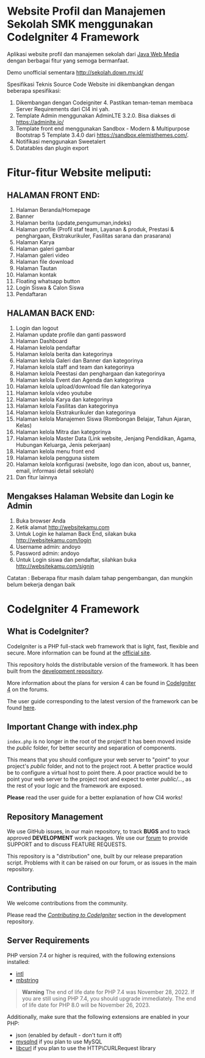 # Website Profil dan Manajemen Sekolah SMK menggunakan CodeIgniter 4 Framework
Aplikasi website profil dan manajemen sekolah dari [Java Web Media](https://javawebmedia.com/) dengan berbagai fitur yang semoga bermanfaat. 

Demo unofficial sementara http://sekolah.down.my.id/

Spesifikasi Teknis Source Code
Website ini dikembangkan dengan beberapa spesifikasi:
1. Dikembangan dengan Codeigniter 4. Pastikan teman-teman membaca Server Requirements dari CI4 ini yah.
2. Template Admin menggunakan AdminLTE 3.2.0. Bisa diakses di https://adminlte.io/
3. Template front end menggunakan Sandbox - Modern & Multipurpose Bootstrap 5 Template 3.4.0 dari https://sandbox.elemisthemes.com/.
4. Notifikasi menggunakan Sweetalert
5. Datatables dan plugin export

# Fitur-fitur Website meliputi:

## HALAMAN FRONT END:

1. Halaman Beranda/Homepage
2. Banner
3. Halaman berita (update,pengumuman,indeks)
4.  Halaman profile (Profil staf team, Layanan & produk, Prestasi & penghargaan, Ekstrakurikuler, Fasilitas sarana dan prasarana)
5. Halaman Karya
6. Halaman galeri gambar
7. Halaman galeri video
8. Halaman file download
9. Halaman Tautan
10. Halaman kontak
11. Floating whatsapp button
12. Login Siswa & Calon Siswa
13. Pendaftaran

## HALAMAN BACK END:
1. Login dan logout
2. Halaman update profile dan ganti password
3. Halaman Dashboard
4. Halaman kelola pendaftar
5. Halaman kelola berita dan kategorinya
6. Halaman kelola Galeri dan Banner dan kategorinya
7. Halaman kelola staff and team dan kategorinya
8. Halaman kelola Peestasi dan penghargaan dan kategorinya
9. Halaman kelola Event dan Agenda dan kategorinya
10. Halaman kelola upload/download file dan kategorinya
11. Halaman kelola video youtube
12. Halaman kelola Karya dan kategorinya
13. Halaman kelola Fasilitas dan kategorinya
14. Halaman kelola Ekstrakurikuler dan kategorinya
15. Halaman kelola Manajemen Siswa (Rombongan Belajar, Tahun Ajaran, Kelas)
16. Halaman kelola Mitra dan kategorinya
17. Halaman kelola Master Data (Link website, Jenjang Pendidikan, Agama, Hubungan Keluarga, Jenis pekerjaan)
18. Halaman kelola menu front end
19. Halaman kelola pengguna sistem
20. Halaman kelola konfigurasi (website, logo dan icon, about us, banner, email, informasi detail sekolah)
21. Dan fitur lainnya

## Mengakses Halaman Website dan Login ke Admin
1. Buka browser Anda
2. Ketik alamat http://websitekamu.com
3. Untuk Login ke halaman Back End, silakan buka http://websitekamu.com/login
4. Username admin: andoyo
6. Password admin: andoyo
5. Untuk Login siswa dan pendaftar, silahkan buka http://websitekamu.com/signin

Catatan : Beberapa fitur masih dalam tahap pengembangan, dan mungkin belum bekerja dengan baik

# CodeIgniter 4 Framework

## What is CodeIgniter?

CodeIgniter is a PHP full-stack web framework that is light, fast, flexible and secure.
More information can be found at the [official site](https://codeigniter.com).

This repository holds the distributable version of the framework.
It has been built from the
[development repository](https://github.com/codeigniter4/CodeIgniter4).

More information about the plans for version 4 can be found in [CodeIgniter 4](https://forum.codeigniter.com/forumdisplay.php?fid=28) on the forums.

The user guide corresponding to the latest version of the framework can be found
[here](https://codeigniter4.github.io/userguide/).

## Important Change with index.php

`index.php` is no longer in the root of the project! It has been moved inside the *public* folder,
for better security and separation of components.

This means that you should configure your web server to "point" to your project's *public* folder, and
not to the project root. A better practice would be to configure a virtual host to point there. A poor practice would be to point your web server to the project root and expect to enter *public/...*, as the rest of your logic and the
framework are exposed.

**Please** read the user guide for a better explanation of how CI4 works!

## Repository Management

We use GitHub issues, in our main repository, to track **BUGS** and to track approved **DEVELOPMENT** work packages.
We use our [forum](http://forum.codeigniter.com) to provide SUPPORT and to discuss
FEATURE REQUESTS.

This repository is a "distribution" one, built by our release preparation script.
Problems with it can be raised on our forum, or as issues in the main repository.

## Contributing

We welcome contributions from the community.

Please read the [*Contributing to CodeIgniter*](https://github.com/codeigniter4/CodeIgniter4/blob/develop/CONTRIBUTING.md) section in the development repository.

## Server Requirements

PHP version 7.4 or higher is required, with the following extensions installed:

- [intl](http://php.net/manual/en/intl.requirements.php)
- [mbstring](http://php.net/manual/en/mbstring.installation.php)

> **Warning**
> The end of life date for PHP 7.4 was November 28, 2022. If you are
> still using PHP 7.4, you should upgrade immediately. The end of life date
> for PHP 8.0 will be November 26, 2023.

Additionally, make sure that the following extensions are enabled in your PHP:

- json (enabled by default - don't turn it off)
- [mysqlnd](http://php.net/manual/en/mysqlnd.install.php) if you plan to use MySQL
- [libcurl](http://php.net/manual/en/curl.requirements.php) if you plan to use the HTTP\CURLRequest library

